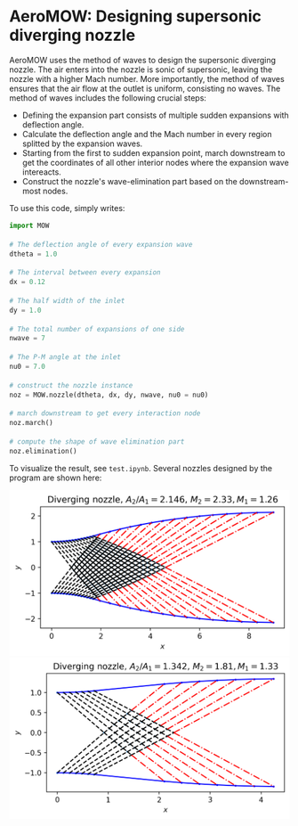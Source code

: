 # AeroMOW: Designing supersonic diverging nozzle

AeroMOW uses the method of waves to design the supersonic diverging nozzle. The air enters into the nozzle is sonic of supersonic, leaving the nozzle with a higher Mach number. More importantly, the method of waves ensures that the air flow at the outlet is uniform, consisting no waves. The method of waves includes the following crucial steps:

* Defining the expansion part consists of multiple sudden expansions with deflection angle.
* Calculate the deflection angle and the Mach number in every region splitted by the expansion waves.
* Starting from the first to sudden expansion point, march downstream to get the coordinates of all other interior nodes where the expansion wave intereacts. 
* Construct the nozzle's wave-elimination part based on the downstream-most nodes.

To use this code, simply writes:
```python
import MOW

# The deflection angle of every expansion wave
dtheta = 1.0

# The interval between every expansion
dx = 0.12

# The half width of the inlet
dy = 1.0

# The total number of expansions of one side
nwave = 7

# The P-M angle at the inlet
nu0 = 7.0

# construct the nozzle instance
noz = MOW.nozzle(dtheta, dx, dy, nwave, nu0 = nu0)

# march downstream to get every interaction node
noz.march()

# compute the shape of wave elimination part 
noz.elimination()
```

To visualize the result, see `test.ipynb`. Several nozzles designed by the program are shown here:

![nozzle1](./Figures/nozzle1.png)
![nozzle2](./Figures/nozzle2.png)

